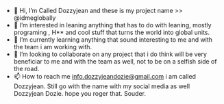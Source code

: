 - 👋 Hi, I’m Called Dozzyjean and these is my project name >> @idmeglobally
- 👀 I’m interested in leaning anything that has to do with leaning, mostly programing , H** and cool stuff that turns the world into global units.
- 🌱 I’m currently learning anything that sound interesting to me and with the team i am working with.
- 💞️ I’m looking to collaborate on any project that i do think will be very beneficiar to me and with the team as well, not to be on a selfish side of the road. 
- 📫 How to reach me info.dozzyjeandozie@gmail.com i am called Dozzyjean. Still go with the name with my social media as well Dozzyjean Dozie. hope you roger that. Souder.

<!---
idmeglobally/idmeglobally is a ✨ special ✨ repository because its `README.md` (this file) appears on your GitHub profile.
You can click the Preview link to take a look at your changes.
--->
